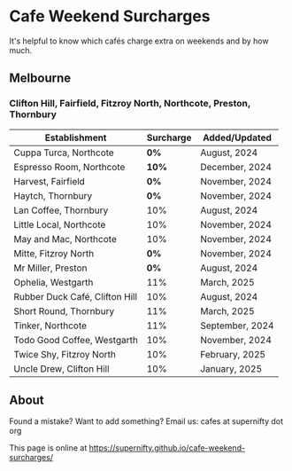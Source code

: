 # Cafe Weekend Surcharges

It's helpful to know which cafés charge extra on weekends and by how much.

## Melbourne

### Clifton Hill, Fairfield, Fitzroy North, Northcote, Preston, Thornbury

| Establishment | Surcharge | Added/Updated |
| - | - | - |
| Cuppa Turca, Northcote | **0%** | August, 2024 |
| Espresso Room, Northcote | **10%** | December, 2024 |
| Harvest, Fairfield | **0%** | November, 2024 |
| Haytch, Thornbury | **0%** | November, 2024 |
| Lan Coffee, Thornbury | 10% | August, 2024 |
| Little Local, Northcote | 10% | November, 2024 |
| May and Mac, Northcote | 10% | November, 2024 |
| Mitte, Fitzroy North | **0%** | November, 2024 |
| Mr Miller, Preston | **0%** | August, 2024 |
| Ophelia, Westgarth | 11% | March, 2025 |
| Rubber Duck Café, Clifton Hill | 10% | August, 2024 |
| Short Round, Thornbury | 11% | March, 2025 |
| Tinker, Northcote | 11% | September, 2024 |
| Todo Good Coffee, Westgarth | 10% | November, 2024 |
| Twice Shy, Fitzroy North | 10% | February, 2025 |
| Uncle Drew, Clifton Hill | 10% | January, 2025 |

## About
Found a mistake? Want to add something? Email us: cafes at supernifty dot org

This page is online at https://supernifty.github.io/cafe-weekend-surcharges/


